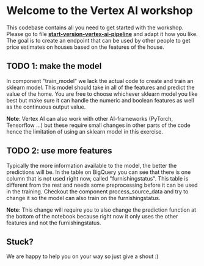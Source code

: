 # Welcome to the Vertex AI workshop

This codebase contains all you need to get started with the workshop. Please go to file **[start-version-vertex-ai-pipeline](https://github.com/devoteamgcloud/vtk-workshop-2023/blob/main/start-version-vertex-ai-pipeline.ipynb "start-version-vertex-ai-pipeline.ipynb")** and adapt it how you like. The goal is to create an endpoint that can be used by other people to get price estimates on houses based on the features of the house.


## TODO 1: make the model

In component "train_model" we lack the actual code to create and train an sklearn model. This model should take in all of the features and predict the value of the home. You are free to choose whichever sklearn model you like best but make sure it can handle the numeric and boolean features as well as the continuous output value.

**Note**: Vertex AI can also work with other AI-frameworks (PyTorch, Tensorflow ...) but these require small changes in other parts of the code hence the limitation of using an sklearn model in this exercise.

## TODO 2: use more features

Typically the more information available to the model, the better the predictions will be. In the table on BigQuery you can see that there is one column that is not used right now, called "furnishingstatus". This table is different from the rest and needs some preprocessing before it can be used in the training. Checkout the component process_source_data and try to change it so the model can also train on the furnishingstatus.

**Note**: This change will require you to also change the prediction function at the bottom of the notebook because right now it only uses the other features and not the furnishingstatus.

## Stuck?
We are happy to help you on your way so just give a shout :)
